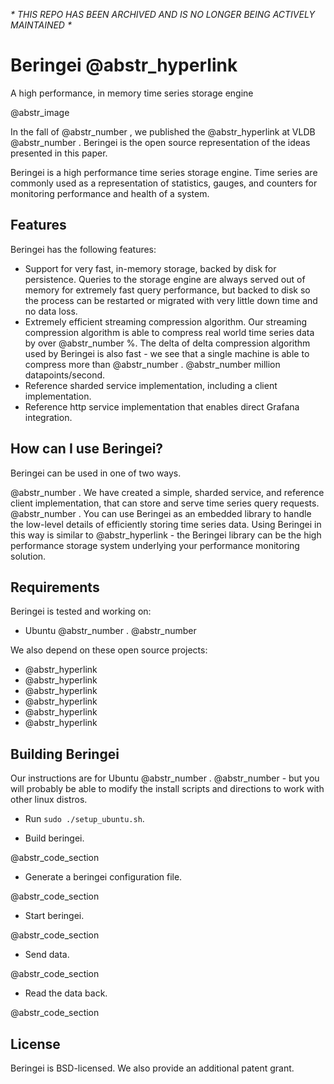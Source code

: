 _* THIS REPO HAS BEEN ARCHIVED AND IS NO LONGER BEING ACTIVELY MAINTAINED *_

# Beringei @abstr_hyperlink 

A high performance, in memory time series storage engine

@abstr_image 

In the fall of @abstr_number , we published the @abstr_hyperlink at VLDB @abstr_number . Beringei is the open source representation of the ideas presented in this paper.

Beringei is a high performance time series storage engine. Time series are commonly used as a representation of statistics, gauges, and counters for monitoring performance and health of a system. 

## Features

Beringei has the following features:

  * Support for very fast, in-memory storage, backed by disk for persistence. Queries to the storage engine are always served out of memory for extremely fast query performance, but backed to disk so the process can be restarted or migrated with very little down time and no data loss.
  * Extremely efficient streaming compression algorithm. Our streaming compression algorithm is able to compress real world time series data by over @abstr_number %. The delta of delta compression algorithm used by Beringei is also fast - we see that a single machine is able to compress more than @abstr_number . @abstr_number million datapoints/second.
  * Reference sharded service implementation, including a client implementation.
  * Reference http service implementation that enables direct Grafana integration.



## How can I use Beringei?

Beringei can be used in one of two ways. 

@abstr_number . We have created a simple, sharded service, and reference client implementation, that can store and serve time series query requests. @abstr_number . You can use Beringei as an embedded library to handle the low-level details of efficiently storing time series data. Using Beringei in this way is similar to @abstr_hyperlink - the Beringei library can be the high performance storage system underlying your performance monitoring solution.

## Requirements

Beringei is tested and working on:

  * Ubuntu @abstr_number . @abstr_number 



We also depend on these open source projects:

  * @abstr_hyperlink 
  * @abstr_hyperlink 
  * @abstr_hyperlink 
  * @abstr_hyperlink 
  * @abstr_hyperlink 
  * @abstr_hyperlink 



## Building Beringei

Our instructions are for Ubuntu @abstr_number . @abstr_number - but you will probably be able to modify the install scripts and directions to work with other linux distros.

  * Run `sudo ./setup_ubuntu.sh`.

  * Build beringei.

@abstr_code_section 

  * Generate a beringei configuration file.

@abstr_code_section 

  * Start beringei.

@abstr_code_section 

  * Send data.

@abstr_code_section 

  * Read the data back.

@abstr_code_section 




## License

Beringei is BSD-licensed. We also provide an additional patent grant.
